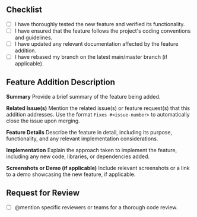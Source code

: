## Checklist

- [ ] I have thoroughly tested the new feature and verified its functionality.
- [ ] I have ensured that the feature follows the project's coding conventions and guidelines.
- [ ] I have updated any relevant documentation affected by the feature addition.
- [ ] I have rebased my branch on the latest main/master branch (if applicable).

## Feature Addition Description

**Summary**
Provide a brief summary of the feature being added.

**Related Issue(s)**
Mention the related issue(s) or feature request(s) that this addition addresses. Use the format `Fixes #<issue-number>` to automatically close the issue upon merging.

**Feature Details**
Describe the feature in detail, including its purpose, functionality, and any relevant implementation considerations.

**Implementation**
Explain the approach taken to implement the feature, including any new code, libraries, or dependencies added.

**Screenshots or Demo (if applicable)**
Include relevant screenshots or a link to a demo showcasing the new feature, if applicable.

## Request for Review

- [ ] @mention specific reviewers or teams for a thorough code review.
